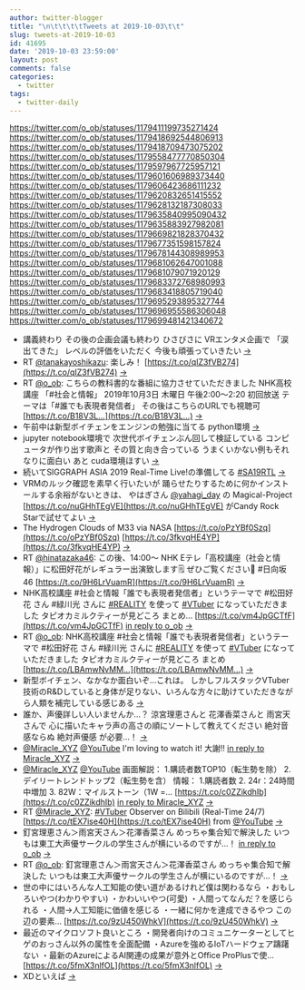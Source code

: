 ```yaml
---
author: twitter-blogger
title: "\n\t\t\t\tTweets at 2019-10-03\t\t"
slug: tweets-at-2019-10-03
id: 41695
date: '2019-10-03 23:59:00'
layout: post
comments: false
categories:
  - twitter
tags:
  - twitter-daily
---
```


https://twitter.com/o_ob/statuses/1179411199735271424 https://twitter.com/o_ob/statuses/1179418692544806913 https://twitter.com/o_ob/statuses/1179418709473075202 https://twitter.com/o_ob/statuses/1179558477770850304 https://twitter.com/o_ob/statuses/1179597967725957121 https://twitter.com/o_ob/statuses/1179601606989373440 https://twitter.com/o_ob/statuses/1179606423686111232 https://twitter.com/o_ob/statuses/1179620832651415552 https://twitter.com/o_ob/statuses/1179628132187308033 https://twitter.com/o_ob/statuses/1179635840995090432 https://twitter.com/o_ob/statuses/1179635883927982081 https://twitter.com/o_ob/statuses/1179669821828370432 https://twitter.com/o_ob/statuses/1179677351598157824 https://twitter.com/o_ob/statuses/1179678144308989953 https://twitter.com/o_ob/statuses/1179681062647001088 https://twitter.com/o_ob/statuses/1179681079071920129 https://twitter.com/o_ob/statuses/1179683372768980993 https://twitter.com/o_ob/statuses/1179683418805719040 https://twitter.com/o_ob/statuses/1179695293895327744 https://twitter.com/o_ob/statuses/1179696955586306048 https://twitter.com/o_ob/statuses/1179699481421340672  

*   講義終わり その後の企画会議も終わり ひさびさに VRエンタメ企画で 「涙出てきた」 レベルの評価をいただく 今後も頑張っていきたい [->](https://twitter.com/o_ob/statuses/1179411199735271424)
*   RT [@tanakayoshikazu](https://twitter.com/tanakayoshikazu): 楽しみ！ [https://t.co/qIZ3fVB274](https://t.co/qIZ3fVB274) [->](https://twitter.com/o_ob/statuses/1179418692544806913)
*   RT [@o_ob](https://twitter.com/o_ob): こちらの教科書的な番組に協力させていただきました NHK高校講座 「#社会と情報」 2019年10月3日 木曜日 午後2:00～2:20 初回放送 テーマは「#誰でも表現者発信者」 その後はこちらのURLでも視聴可 [https://t.co/B18V3L…](https://t.co/B18V3L…) [->](https://twitter.com/o_ob/statuses/1179418709473075202)
*   午前中は新型ボイチェンをエンジンの勉強に当てる python環境 [->](https://twitter.com/o_ob/statuses/1179558477770850304)
*   jupyter notebook環境で 次世代ボイチェンぶん回して検証している コンピュータが作り出す歌声と その質と向き合っている うまくいかない例もそれなりに面白い あと cuda環境ほすい [->](https://twitter.com/o_ob/statuses/1179597967725957121)
*   続いてSIGGRAPH ASIA 2019 Real-Time Live!の準備してる [#SA19RTL](https://twitter.com/search?q=%23SA19RTL&src=hash) [->](https://twitter.com/o_ob/statuses/1179601606989373440)
*   VRMのルック確認を素早く行いたいが 踊らせたりするために何かインストールする余裕がないときは、 やはぎさん [@yahagi_day](https://twitter.com/yahagi_day) の Magical-Project [https://t.co/nuGHhTEgVE](https://t.co/nuGHhTEgVE) がCandy Rock Starで試せてよい [->](https://twitter.com/o_ob/statuses/1179606423686111232)
*   The Hydrogen Clouds of M33 via NASA [https://t.co/oPzYBf0Szq](https://t.co/oPzYBf0Szq) [https://t.co/3fkvqHE4YP](https://t.co/3fkvqHE4YP) [->](https://twitter.com/o_ob/statuses/1179620832651415552)
*   RT [@hinatazaka46](https://twitter.com/hinatazaka46): この後、14:00〜 NHK Eテレ「高校講座（社会と情報）」に松田好花がレギュラー出演致します🗒 ぜひご覧ください📐 #日向坂46 [https://t.co/9H6LrVuamR](https://t.co/9H6LrVuamR) [->](https://twitter.com/o_ob/statuses/1179628132187308033)
*   NHK高校講座 #社会と情報「誰でも表現者発信者」というテーマで #松田好花 さん #緑川光 さんに [#REALITY](https://twitter.com/search?q=%23REALITY&src=hash) を使って [#VTuber](https://twitter.com/search?q=%23VTuber&src=hash) になっていただきました タピオカミルクティーが見どころ まとめ… [https://t.co/vm4JpGCTfF](https://t.co/vm4JpGCTfF) [in reply to o_ob](https://twitter.com/o_ob/statuses/1177214671411040256) [->](https://twitter.com/o_ob/statuses/1179635840995090432)
*   RT [@o_ob](https://twitter.com/o_ob): NHK高校講座 #社会と情報「誰でも表現者発信者」というテーマで #松田好花 さん #緑川光 さんに [#REALITY](https://twitter.com/search?q=%23REALITY&src=hash) を使って [#VTuber](https://twitter.com/search?q=%23VTuber&src=hash) になっていただきました タピオカミルクティーが見どころ まとめ [https://t.co/LBAmwNvMM…](https://t.co/LBAmwNvMM…) [->](https://twitter.com/o_ob/statuses/1179635883927982081)
*   新型ボイチェン、なかなか面白いぞ…これは。 しかしフルスタックVTuber技術のR&Dしていると身体が足りない、いろんな方々に助けていただきながら人類を補完している感じある [->](https://twitter.com/o_ob/statuses/1179669821828370432)
*   誰か、声優詳しい人いませんか…？ 涼宮理恵さんと 花澤香菜さんと 雨宮天さんで 心に描いたキャラ声の高さの順にソートして教えてください 絶対音感ならぬ 絶対声優感 が必要…！ [->](https://twitter.com/o_ob/statuses/1179677351598157824)
*   [@Miracle_XYZ](https://twitter.com/Miracle_XYZ) [@YouTube](https://twitter.com/YouTube) I'm loving to watch it! 大謝!! [in reply to Miracle_XYZ](https://twitter.com/Miracle_XYZ/statuses/1179334240867143682) [->](https://twitter.com/o_ob/statuses/1179678144308989953)
*   [@Miracle_XYZ](https://twitter.com/Miracle_XYZ) [@YouTube](https://twitter.com/YouTube) 画面解説： 1.購読者数TOP10（転生勢を除） 2.デイリートレンドトップ2（転生勢を含） 情報： 1.購読者数 2\. 24r：24時間中増加 3\. 82W：マイルストーン（1W =… [https://t.co/c0ZZikdhIb](https://t.co/c0ZZikdhIb) [in reply to Miracle_XYZ](https://twitter.com/Miracle_XYZ/statuses/1179334240867143682) [->](https://twitter.com/o_ob/statuses/1179681062647001088)
*   RT [@Miracle_XYZ](https://twitter.com/Miracle_XYZ): [#VTuber](https://twitter.com/search?q=%23VTuber&src=hash) Observer on Bilibili (Real-Time 24/7) [https://t.co/tEX7ise40H](https://t.co/tEX7ise40H) from [@YouTube](https://twitter.com/YouTube) [->](https://twitter.com/o_ob/statuses/1179681079071920129)
*   釘宮理恵さん＞雨宮天さん＞花澤香菜さん めっちゃ集合知で解決した いつもは東工大声優サークルの学生さんが横にいるのですが…！ [in reply to o_ob](https://twitter.com/o_ob/statuses/1179677351598157824) [->](https://twitter.com/o_ob/statuses/1179683372768980993)
*   RT [@o_ob](https://twitter.com/o_ob): 釘宮理恵さん＞雨宮天さん＞花澤香菜さん めっちゃ集合知で解決した いつもは東工大声優サークルの学生さんが横にいるのですが…！ [->](https://twitter.com/o_ob/statuses/1179683418805719040)
*   世の中にはいろんな人工知能の使い道があるけれど僕は関わるなら ・おもしろいやつ(わかりやすい) ・かわいいやつ(可愛) ・人間ってなんだ？を感じられる ・人間→人工知能に価値を感じる ・一緒に何かを達成できるやつ この辺の要素… [https://t.co/9zU450WhkV](https://t.co/9zU450WhkV) [->](https://twitter.com/o_ob/statuses/1179695293895327744)
*   最近のマイクロソフト良いところ ・開発者向けのコミュニケーターとしてヒゲのおっさん以外の属性を全面配備 ・Azureを強めるIoTハードウェア躊躇ない ・最新のAzureによるAI関連の成果が意外とOffice ProPlusで使… [https://t.co/5fmX3nlfOL](https://t.co/5fmX3nlfOL) [->](https://twitter.com/o_ob/statuses/1179696955586306048)
*   XDといえば [->](https://twitter.com/o_ob/statuses/1179699481421340672)